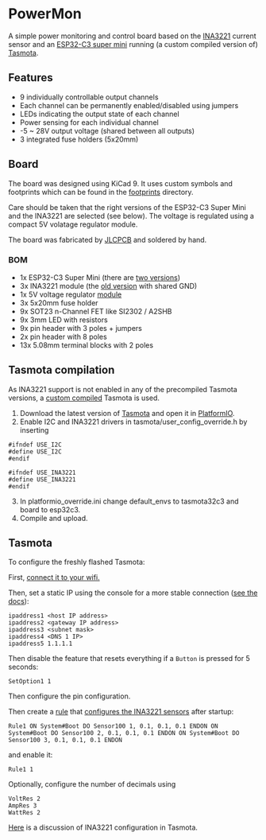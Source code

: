 # PowerMon
A simple power monitoring and control board based on the [INA3221](https://www.ti.com/product/INA3221) current sensor and an [ESP32-C3 super mini](https://www.espboards.dev/esp32/esp32-c3-super-mini/) running (a custom compiled version of) [Tasmota](https://tasmota.github.io/).

## Features
- 9 individually controllable output channels
- Each channel can be permanently enabled/disabled using jumpers
- LEDs indicating the output state of each channel
- Power sensing for each individual channel
- -5 ~ 28V output voltage (shared between all outputs)
- 3 integrated fuse holders (5x20mm)

## Board
The board was designed using KiCad 9.
It uses custom symbols and footprints which can be found in the [footprints](footprints) directory.

Care should be taken that the right versions of the ESP32-C3 Super Mini and the INA3221 are selected (see below).
The voltage is regulated using a compact 5V volatage regulator module.

The board was fabricated by [JLCPCB](https://jlcpcb.com/) and soldered by hand.

### BOM
- 1x ESP32-C3 Super Mini (there are [two versions](https://roryhay.es/blog/esp32-c3-super-mini-flaw))
- 3x INA3221 module (the [old version](https://youtu.be/tCXCQwTQt9Q?si=c6mN08hn90Hn1HyM) with shared GND)
- 1x 5V voltage regulator [module](https://de.aliexpress.com/item/1005008257960729.html?spm=a2g0o.order_list.order_list_main.133.3af95c5fQgkEpP&gatewayAdapt=glo2deu)
- 3x 5x20mm fuse holder
- 9x SOT23 n-Channel FET like SI2302 / A2SHB
- 9x 3mm LED with resistors
- 9x pin header with 3 poles + jumpers
- 2x pin header with 8 poles
- 13x 5.08mm terminal blocks with 2 poles

## Tasmota compilation
As INA3221 support is not enabled in any of the precompiled Tasmota versions, a [custom compiled](https://github.com/tasmota/docs/blob/master/docs/Compile-your-build.md) Tasmota is used.

1. Download the latest version of [Tasmota](https://github.com/arendst/Tasmota) and open it in [PlatformIO](https://platformio.org/).
2. Enable I2C and INA3221 drivers in tasmota/user_config_override.h by inserting
```
#ifndef USE_I2C
#define USE_I2C
#endif

#ifndef USE_INA3221
#define USE_INA3221
#endif
```
3. In platformio_override.ini change default_envs to tasmota32c3 and board to esp32c3.
4. Compile and upload.

## Tasmota
To configure the freshly flashed Tasmota:

First, [connect it to your wifi.](https://tasmota.github.io/docs/Getting-Started/#__tabbed_2_2)

Then, set a static IP using the console for a more stable connection ([see the docs](https://tasmota.github.io/docs/Commands/#wi-fi)):
```
ipaddress1 <host IP address>
ipaddress2 <gateway IP address>
ipaddress3 <subnet mask>
ipaddress4 <DNS 1 IP>
ipaddress5 1.1.1.1
```

Then disable the feature that resets everything if a `Button` is pressed for 5 seconds:
```
SetOption1 1
```

Then configure the pin configuration.

Then create a [rule](https://tasmota.github.io/docs/Rules/) that [configures the INA3221 sensors](https://staars.github.io/docs/Commands/#sensors) after startup:
```
Rule1 ON System#Boot DO Sensor100 1, 0.1, 0.1, 0.1 ENDON ON System#Boot DO Sensor100 2, 0.1, 0.1, 0.1 ENDON ON System#Boot DO Sensor100 3, 0.1, 0.1, 0.1 ENDON
```
and enable it:
```
Rule1 1
```

Optionally, configure the number of decimals using
```
VoltRes 2
AmpRes 3
WattRes 2
```

[Here](https://github.com/arendst/Tasmota/discussions/16660) is a discussion of INA3221 configuration in Tasmota.
